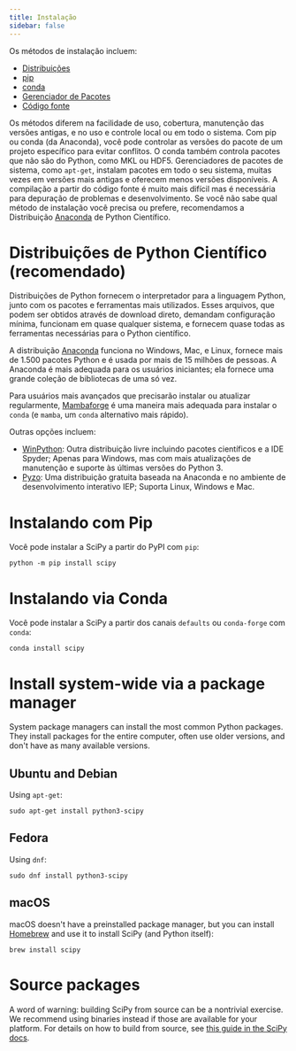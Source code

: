 ```yaml
---
title: Instalação
sidebar: false
---
```


Os métodos de instalação incluem:

- [Distribuições](#distributions)
- [pip](#pip-install)
- [conda](#pip-install)
- [Gerenciador de Pacotes](#package_manager)
- [Código fonte](#source)

Os métodos diferem na facilidade de uso, cobertura, manutenção das versões antigas, e no uso e controle local ou em todo o sistema. Com pip ou
conda (da Anaconda), você pode controlar as versões do pacote de um projeto
específico para evitar conflitos. O conda também controla pacotes que não são do Python,
como MKL ou HDF5. Gerenciadores de pacotes de sistema, como `apt-get`, instalam pacotes em todo o seu sistema, muitas vezes em versões mais antigas e oferecem menos versões disponíveis. A compilação a partir do código fonte é muito mais difícil
mas é necessária para depuração de problemas e desenvolvimento. Se você não sabe qual método
de instalação você precisa ou prefere, recomendamos a Distribuição [Anaconda](https://www.anaconda.com/download/) de Python Científico.

<a name="distributions"></a>

# Distribuições de Python Científico (recomendado)

Distribuições de Python fornecem o interpretador para a linguagem Python, junto com os pacotes e ferramentas mais utilizados. Esses arquivos, que podem ser obtidos através de download direto, demandam configuração mínima, funcionam em quase qualquer sistema, e fornecem quase todas as ferramentas necessárias para o Python científico.

A distribuição [Anaconda](https://www.anaconda.com/download/) funciona no Windows, Mac,
e Linux, fornece mais de 1.500 pacotes Python e é usada por mais de 15
milhões de pessoas. A Anaconda é mais adequada para os usuários iniciantes; ela fornece
uma grande coleção de bibliotecas de uma só vez.

Para usuários mais avançados que precisarão instalar ou atualizar regularmente,
[Mambaforge](https://github.com/conda-forge/miniforge#mambaforge) é uma maneira mais
adequada para instalar o `conda` (e `mamba`, um `conda` alternativo mais rápido).

Outras opções incluem:

- [WinPython](https://winpython.github.io): Outra distribuição livre
  incluindo pacotes científicos e a IDE Spyder; Apenas para Windows, mas
  com mais atualizações de manutenção e suporte às últimas versões do Python 3.
- [Pyzo](https://pyzo.org): Uma distribuição gratuita baseada na Anaconda
  e no ambiente de desenvolvimento interativo IEP; Suporta Linux,
  Windows e Mac.

<a name="pip-install"></a>

# Instalando com Pip

Você pode instalar a SciPy a partir do PyPI com `pip`:

```
python -m pip install scipy
```

<a name="conda-install"></a>

# Instalando via Conda

Você pode instalar a SciPy a partir dos canais `defaults` ou `conda-forge` com `conda`:

```
conda install scipy
```

<a name="package_manager"></a>

# Install system-wide via a package manager

System package managers can install the most common Python packages.
They install packages for the entire computer, often use older versions,
and don't have as many available versions.

## Ubuntu and Debian

Using `apt-get`:

```
sudo apt-get install python3-scipy
```

## Fedora

Using `dnf`:

```
sudo dnf install python3-scipy
```

## macOS

macOS doesn't have a preinstalled package manager, but you can install
[Homebrew](https://brew.sh/) and use it to install SciPy (and Python itself):

```
brew install scipy
```

<a name="source"></a>

# Source packages

A word of warning: building SciPy from source can be a nontrivial exercise. We
recommend using binaries instead if those are available for your platform.
For details on how to build from source, see
[this guide in the SciPy docs](https://scipy.github.io/devdocs/building/index.html).
